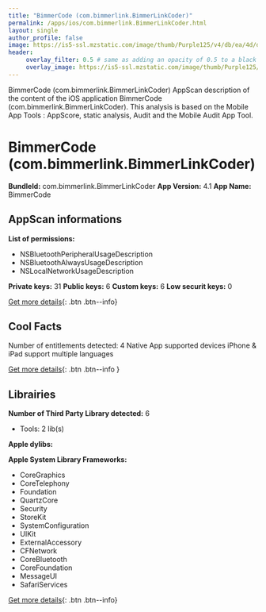 ```yaml
---
title: "BimmerCode (com.bimmerlink.BimmerLinkCoder)"
permalink: /apps/ios/com.bimmerlink.BimmerLinkCoder.html
layout: single
author_profile: false
image: https://is5-ssl.mzstatic.com/image/thumb/Purple125/v4/db/ea/4d/dbea4db7-5d26-b80e-153e-265efda306dc/AppIcon-0-0-1x_U007emarketing-0-0-0-7-0-0-sRGB-0-0-0-GLES2_U002c0-512MB-85-220-0-0.png/512x512bb.jpg
header: 
     overlay_filter: 0.5 # same as adding an opacity of 0.5 to a black background
     overlay_image: https://is5-ssl.mzstatic.com/image/thumb/Purple125/v4/db/ea/4d/dbea4db7-5d26-b80e-153e-265efda306dc/AppIcon-0-0-1x_U007emarketing-0-0-0-7-0-0-sRGB-0-0-0-GLES2_U002c0-512MB-85-220-0-0.png/512x512bb.jpg
---
```

BimmerCode (com.bimmerlink.BimmerLinkCoder) AppScan description of the content of the iOS application BimmerCode (com.bimmerlink.BimmerLinkCoder). This analysis is based on the Mobile App Tools : AppScore, static analysis, Audit and the Mobile Audit App Tool.

# BimmerCode (com.bimmerlink.BimmerLinkCoder)

**BundleId:** com.bimmerlink.BimmerLinkCoder
**App Version:** 4.1
**App Name:** BimmerCode


## AppScan informations 

**List of permissions:** 
- NSBluetoothPeripheralUsageDescription
- NSBluetoothAlwaysUsageDescription
- NSLocalNetworkUsageDescription
  
  
**Private keys:** 31
**Public keys:** 6
**Custom keys:** 6
**Low securit keys:** 0
  
[Get more details](/pricing.html){: .btn .btn--info}

## Cool Facts

Number of entitlements detected: 4
Native App
supported devices iPhone & iPad
support multiple languages
  
[Get more details](/pricing.html){: .btn .btn--info }

## Librairies 
**Number of Third Party Library detected:** 6
- Tools: 2 lib(s)


**Apple dylibs:**


**Apple System Library Frameworks:**
- CoreGraphics
- CoreTelephony
- Foundation
- QuartzCore
- Security
- StoreKit
- SystemConfiguration
- UIKit
- ExternalAccessory
- CFNetwork
- CoreBluetooth
- CoreFoundation
- MessageUI
- SafariServices


  
[Get more details](/pricing.html){: .btn .btn--info}


